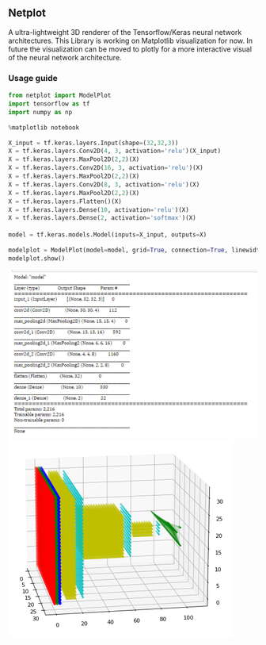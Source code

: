 ## Netplot
A ultra-lightweight 3D renderer of the Tensorflow/Keras neural network architectures.
This Library is working on Matplotlib visualization for now. In future the visualization can be moved to plotly 
for a more interactive visual of the neural network architecture. 

### Usage guide

```python
from netplot import ModelPlot
import tensorflow as tf
import numpy as np
```

```python
%matplotlib notebook
```

```python
X_input = tf.keras.layers.Input(shape=(32,32,3))
X = tf.keras.layers.Conv2D(4, 3, activation='relu')(X_input)
X = tf.keras.layers.MaxPool2D(2,2)(X)
X = tf.keras.layers.Conv2D(16, 3, activation='relu')(X)
X = tf.keras.layers.MaxPool2D(2,2)(X)
X = tf.keras.layers.Conv2D(8, 3, activation='relu')(X)
X = tf.keras.layers.MaxPool2D(2,2)(X)
X = tf.keras.layers.Flatten()(X)
X = tf.keras.layers.Dense(10, activation='relu')(X)
X = tf.keras.layers.Dense(2, activation='softmax')(X)

model = tf.keras.models.Model(inputs=X_input, outputs=X)
```
```python
modelplot = ModelPlot(model=model, grid=True, connection=True, linewidth=0.1)
modelplot.show()
```
![Keras Model Summarized](https://github.com/Spratiher9/Netplot/blob/master/screenshot%20demo/model_summary.png) 
![Keras Model Visualized](https://github.com/Spratiher9/Netplot/blob/master/screenshot%20demo/ModelPlot%203D%20with%20grid.png)
